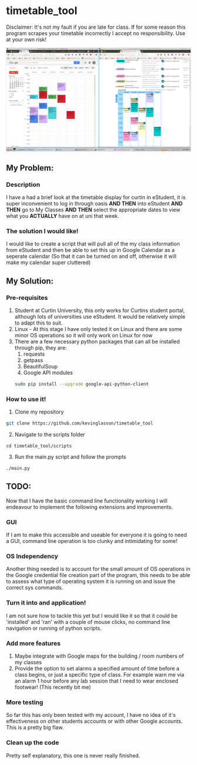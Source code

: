 # timetable_tool

Disclaimer: It's not my fault if you are late for class. If for some reason this program scrapes your timetable incorrectly I accept no responsibility. Use at your own risk!

![Timetable image](/images/cu_tt_working.png)

## My Problem:

### Description

I have a had a brief look at the timetable display for curtin in eStudent, it is super inconvenient to log in through oasis __AND THEN__ into eStudent __AND THEN__ go to My Classes __AND THEN__ select the appropriate dates to view what you __ACTUALLY__ have on at uni that week.

### The solution I would like!

I would like to create a script that will pull all of the my class information from eStudent and then be able to set this up in Google Calendar as a seperate calendar (So that it can be turned on and off, otherwise it will make my calendar super cluttered)

## My Solution:

### Pre-requisites
1. Student at Curtin University, this only works for Curtins student portal, although lots of universities use eStudent. It would be relatively simple to adapt this to suit.
2. Linux - At this stage I have only tested it on Linux and there are some minor OS operations so it will only work on Linux for now
3. There are a few necessary python packages that can all be installed through pip, they are:
    1. requests
    2. getpass
    3. BeautifulSoup
    4. Google API modules
    ```bash
    sudo pip install --upgrade google-api-python-client
    ```

### How to use it!
1. Clone my repository
```bash
git clone https://github.com/kevinglasson/timetable_tool
```

2. Navigate to the scripts folder
```
cd timetable_tool/scripts
```

3. Run the main.py script and follow the prompts
```bash
./main.py
```

## TODO:

Now that I have the basic command line functionality working I will endeavour to implement the following extensions and improvements.

### GUI

If I am to make this accessible and useable for everyone it is going to need a GUI, command line operation is too clunky and intimidating for some!

### OS Independency

Another thing needed is to account for the small amount of OS operations in the Google credential file creation part of the program, this needs to be able to assess what type of operating system it is running on and issue the correct sys commands.

### Turn it into and application!

I am not sure how to tackle this yet but I would like it so that it could be 'installed' and 'ran' with a couple of mouse clicks, no command line navigation or running of python scripts.

### Add more features

1. Maybe integrate with Google maps for the building / room numbers of my classes
2. Provide the option to set alarms a specified amount of time before a class begins, or just a specific type of class. For example warn me via an alarm 1 hour before any lab session that I need to wear enclosed footwear! (This recently bit me)

### More testing

So far this has only been tested with my account, I have no idea of it's effectiveness on other students accounts or with other Google accounts. This is a pretty big flaw.

### Clean up the code

Pretty self explanatory, this one is never really finished.
